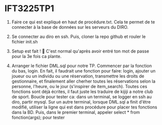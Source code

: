 # IFT3225TP1


1. Faire ce qui est expliqué en haut de procédure.txt. Cela te permet de te connecter à la base de données sur les serveurs du DIRO.

2. Se connecter au diro en ssh. Puis, cloner la repo github et rouler le fichier init.sh

3. Setup est fait ! 🎉 C'est normal qu'après avoir entré ton mot de passe pour la 3e fois ca
plante.

4. Arranger le fichier DML.sql pour notre TP. Commencer par la fonction du bas, login. En fait, il faudrait une fonction pour faire: login, ajouter un joueur ou un individu ou une réservation, transmettre les droits de gestionnaire, et finalement aller cherher toutes les réservations selon la personne, l'heure, ou le jour (s'inspirer de item_search). Toutes ces fonctions sont déjà écrites, il faut juste les traduire de kijiji a notre club de sport. Boucle pour tester ca: dans un terminal, se logger en ssh au diro, partir mysql. Sur un autre terminal, lorsque DML.sql a finit d'être modifié, utiliser la ligne qui est dans procédure pour placer tes fonctions dans la BD. Puis, dans le premier terminal, appeler select * from fonction(args); pour tester
